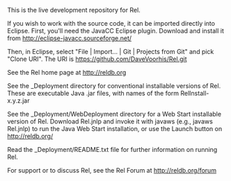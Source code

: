 This is the live development repository for Rel.

If you wish to work with the source code, it can be imported directly
into Eclipse.  First, you'll need the JavaCC Eclipse plugin.  Download
and install it from http://eclipse-javacc.sourceforge.net/

Then, in Eclipse, select "File | Import... | Git | Projects from Git"
and pick "Clone URI".  The URI is
https://github.com/DaveVoorhis/Rel.git

See the Rel home page at http://reldb.org

See the _Deployment directory for conventional installable versions
of Rel.  These are executable Java .jar files, with names of the form
RelInstall-x.y.z.jar

See the _Deployment/WebDeployment directory for a Web Start
installable version of Rel.  Download Rel.jnlp and invoke it with
javaws (e.g., javaws Rel.jnlp) to run the Java Web Start installation,
or use the Launch button on http://reldb.org/

Read the _Deployment/README.txt file for further information on
running Rel.

For support or to discuss Rel, see the Rel Forum at
http://reldb.org/forum
